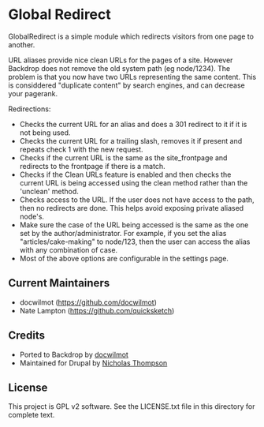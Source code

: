 Global Redirect
===============

GlobalRedirect is a simple module which redirects visitors from one page to another.

URL aliases provide nice clean URLs for the pages of a site. However Backdrop does not remove the old system path (eg node/1234). The problem is that you now have two URLs representing the same content. This is considdered "duplicate content" by search engines, and can decrease your pagerank.

Redirections:
- Checks the current URL for an alias and does a 301 redirect to it if it is not being used.
- Checks the current URL for a trailing slash, removes it if present and repeats check 1 with the new request.
- Checks if the current URL is the same as the site_frontpage and redirects to the frontpage if there is a match.
- Checks if the Clean URLs feature is enabled and then checks the current URL is being accessed using the clean method rather than the 'unclean' method.
- Checks access to the URL. If the user does not have access to the path, then no redirects are done. This helps avoid exposing private aliased node's.
- Make sure the case of the URL being accessed is the same as the one set by the author/administrator. For example, if you set the alias "articles/cake-making" to node/123, then the user can access the alias with any combination of case.
- Most of the above options are configurable in the settings page.

Current Maintainers
-------------------

- docwilmot (https://github.com/docwilmot)
- Nate Lampton (https://github.com/quicksketch)

Credits
-------

- Ported to Backdrop by [docwilmot](https://github.com/docwilmot)
- Maintained for Drupal by [Nicholas Thompson](https://www.drupal.org/u/nicholasthompson)

License
-------

This project is GPL v2 software. See the LICENSE.txt file in this directory for
complete text.
